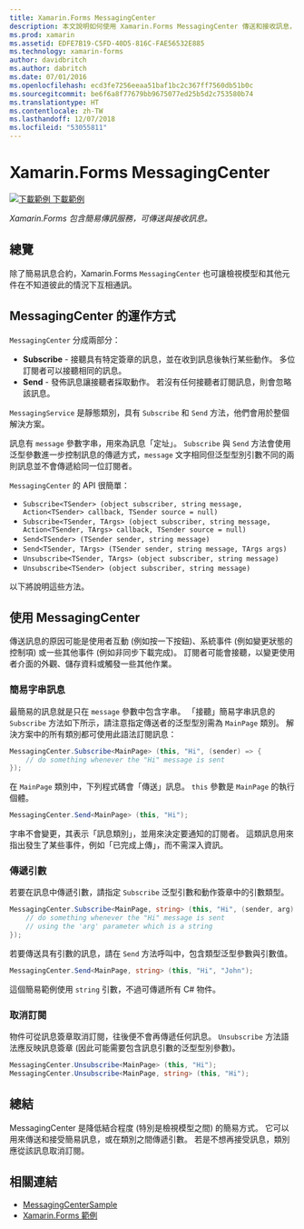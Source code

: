 ```yaml
---
title: Xamarin.Forms MessagingCenter
description: 本文說明如何使用 Xamarin.Forms MessagingCenter 傳送和接收訊息，減低檢視模型等類別之間的結合程度。
ms.prod: xamarin
ms.assetid: EDFE7B19-C5FD-40D5-816C-FAE56532E885
ms.technology: xamarin-forms
author: davidbritch
ms.author: dabritch
ms.date: 07/01/2016
ms.openlocfilehash: ecd3fe7256eeaa51baf1bc2c367ff7560db51b0c
ms.sourcegitcommit: be6f6a8f77679bb9675077ed25b5d2c753580b74
ms.translationtype: HT
ms.contentlocale: zh-TW
ms.lasthandoff: 12/07/2018
ms.locfileid: "53055811"
---
```

# <a name="xamarinforms-messagingcenter"></a>Xamarin.Forms MessagingCenter

[![下載範例](~/media/shared/download.png) 下載範例](https://developer.xamarin.com/samples/UsingMessagingCenter)

_Xamarin.Forms 包含簡易傳訊服務，可傳送與接收訊息。_

<a name="Overview" />

## <a name="overview"></a>總覽

除了簡易訊息合約，Xamarin.Forms `MessagingCenter` 也可讓檢視模型和其他元件在不知道彼此的情況下互相通訊。

<a name="How_the_MessagingCenter_Works" />

## <a name="how-the-messagingcenter-works"></a>MessagingCenter 的運作方式

`MessagingCenter` 分成兩部分：

-  **Subscribe** - 接聽具有特定簽章的訊息，並在收到訊息後執行某些動作。 多位訂閱者可以接聽相同的訊息。
-  **Send** - 發佈訊息讓接聽者採取動作。 若沒有任何接聽者訂閱訊息，則會忽略該訊息。


`MessagingService` 是靜態類別，具有 `Subscribe` 和 `Send` 方法，他們會用於整個解決方案。

訊息有 `message` 參數字串，用來為訊息「定址」。 `Subscribe` 與 `Send` 方法會使用泛型參數進一步控制訊息的傳遞方式，`message` 文字相同但泛型型別引數不同的兩則訊息並不會傳遞給同一位訂閱者。

`MessagingCenter` 的 API 很簡單：

- `Subscribe<TSender> (object subscriber, string message, Action<TSender> callback, TSender source = null)`
- `Subscribe<TSender, TArgs> (object subscriber, string message, Action<TSender, TArgs> callback, TSender source = null)`
- `Send<TSender> (TSender sender, string message)`
- `Send<TSender, TArgs> (TSender sender, string message, TArgs args)`
- `Unsubscribe<TSender, TArgs> (object subscriber, string message)`
- `Unsubscribe<TSender> (object subscriber, string message)`

以下將說明這些方法。

<a name="Using_the_MessagingCenter" />

## <a name="using-the-messagingcenter"></a>使用 MessagingCenter

傳送訊息的原因可能是使用者互動 (例如按一下按鈕)、系統事件 (例如變更狀態的控制項) 或一些其他事件 (例如非同步下載完成)。 訂閱者可能會接聽，以變更使用者介面的外觀、儲存資料或觸發一些其他作業。

### <a name="simple-string-message"></a>簡易字串訊息

最簡易的訊息就是只在 `message` 參數中包含字串。 「接聽」簡易字串訊息的 `Subscribe` 方法如下所示，請注意指定傳送者的泛型型別需為 `MainPage` 類別。 解決方案中的所有類別都可使用此語法訂閱訊息：

```csharp
MessagingCenter.Subscribe<MainPage> (this, "Hi", (sender) => {
    // do something whenever the "Hi" message is sent
});
```

在 `MainPage` 類別中，下列程式碼會「傳送」訊息。 `this` 參數是 `MainPage` 的執行個體。

```csharp
MessagingCenter.Send<MainPage> (this, "Hi");
```

字串不會變更，其表示「訊息類別」，並用來決定要通知的訂閱者。 這類訊息用來指出發生了某些事件，例如「已完成上傳」，而不需深入資訊。

### <a name="passing-an-argument"></a>傳遞引數

若要在訊息中傳遞引數，請指定 `Subscribe` 泛型引數和動作簽章中的引數類型。

```csharp
MessagingCenter.Subscribe<MainPage, string> (this, "Hi", (sender, arg) => {
    // do something whenever the "Hi" message is sent
    // using the 'arg' parameter which is a string
});
```

若要傳送具有引數的訊息，請在 `Send` 方法呼叫中，包含類型泛型參數與引數值。

```csharp
MessagingCenter.Send<MainPage, string> (this, "Hi", "John");
```

這個簡易範例使用 `string` 引數，不過可傳遞所有 C# 物件。

### <a name="unsubscribe"></a>取消訂閱

物件可從訊息簽章取消訂閱，往後便不會再傳遞任何訊息。 `Unsubscribe` 方法語法應反映訊息簽章 (因此可能需要包含訊息引數的泛型型別參數)。

```csharp
MessagingCenter.Unsubscribe<MainPage> (this, "Hi");
MessagingCenter.Unsubscribe<MainPage, string> (this, "Hi");
```

<a name="Summary" />

## <a name="summary"></a>總結

MessagingCenter 是降低結合程度 (特別是檢視模型之間) 的簡易方式。 它可以用來傳送和接受簡易訊息，或在類別之間傳遞引數。 若是不想再接受訊息，類別應從該訊息取消訂閱。


## <a name="related-links"></a>相關連結

- [MessagingCenterSample](https://developer.xamarin.com/samples/UsingMessagingCenter)
- [Xamarin.Forms 範例](https://github.com/xamarin/xamarin-forms-samples)
